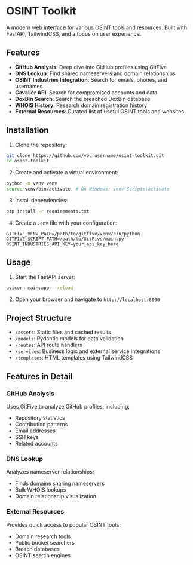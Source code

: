 # OSINT Toolkit

A modern web interface for various OSINT tools and resources. Built with FastAPI, TailwindCSS, and a focus on user experience.

## Features

- **GitHub Analysis**: Deep dive into GitHub profiles using GitFive
- **DNS Lookup**: Find shared nameservers and domain relationships
- **OSINT Industries Integration**: Search for emails, phones, and usernames
- **Cavalier API**: Search for compromised accounts and data
- **DoxBin Search**: Search the breached DoxBin database
- **WHOIS History**: Research domain registration history
- **External Resources**: Curated list of useful OSINT tools and websites

## Installation

1. Clone the repository:
```bash
git clone https://github.com/yourusername/osint-toolkit.git
cd osint-toolkit
```

2. Create and activate a virtual environment:
```bash
python -m venv venv
source venv/bin/activate  # On Windows: venv\Scripts\activate
```

3. Install dependencies:
```bash
pip install -r requirements.txt
```

4. Create a `.env` file with your configuration:
```env
GITFIVE_VENV_PATH=/path/to/gitfive/venv/bin/python
GITFIVE_SCRIPT_PATH=/path/to/GitFive/main.py
OSINT_INDUSTRIES_API_KEY=your_api_key_here
```

## Usage

1. Start the FastAPI server:
```bash
uvicorn main:app --reload
```

2. Open your browser and navigate to `http://localhost:8000`

## Project Structure

- `/assets`: Static files and cached results
- `/models`: Pydantic models for data validation
- `/routes`: API route handlers
- `/services`: Business logic and external service integrations
- `/templates`: HTML templates using TailwindCSS

## Features in Detail

### GitHub Analysis
Uses GitFive to analyze GitHub profiles, including:
- Repository statistics
- Contribution patterns
- Email addresses
- SSH keys
- Related accounts

### DNS Lookup
Analyzes nameserver relationships:
- Finds domains sharing nameservers
- Bulk WHOIS lookups
- Domain relationship visualization

### External Resources
Provides quick access to popular OSINT tools:
- Domain research tools
- Public bucket searchers
- Breach databases
- OSINT search engines
